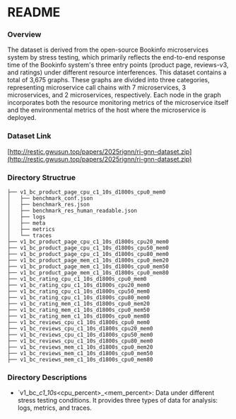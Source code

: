 # README


### Overview

The dataset is derived from the open-source Bookinfo microservices system by stress testing, which primarily reflects the end-to-end response time of the Bookinfo system's three entry points (product page, reviews-v3, and ratings) under different resource interferences.
This dataset contains a total of 3,675 graphs.  These graphs are divided into three categories, representing microservice call chains with 7 microservices, 3 microservices, and 2 microservices, respectively.
Each node in the graph incorporates both the resource monitoring metrics of the microservice itself and the environmental metrics of the host where the microservice is deployed. 
  
### Dataset Link
[http://restic.gwusun.top/papers/2025rignn/ri-gnn-dataset.zip](http://restic.gwusun.top/papers/2025rignn/ri-gnn-dataset.zip)


### Directory Structrue

```
├── v1_bc_product_page_cpu_c1_10s_d1800s_cpu0_mem0
│   ├── benchmark_conf.json
│   ├── benchmark_res.json
│   ├── benchmark_res_human_readable.json
│   ├── logs
│   ├── meta
│   ├── metrics
│   └── traces
├── v1_bc_product_page_cpu_c1_10s_d1800s_cpu20_mem0
├── v1_bc_product_page_cpu_c1_10s_d1800s_cpu50_mem0
├── v1_bc_product_page_cpu_c1_10s_d1800s_cpu80_mem0
├── v1_bc_product_page_mem_c1_10s_d1800s_cpu0_mem20
├── v1_bc_product_page_mem_c1_10s_d1800s_cpu0_mem50
├── v1_bc_product_page_mem_c1_10s_d1800s_cpu0_mem80
├── v1_bc_rating_cpu_c1_10s_d1800s_cpu0_mem0
├── v1_bc_rating_cpu_c1_10s_d1800s_cpu20_mem0
├── v1_bc_rating_cpu_c1_10s_d1800s_cpu50_mem0
├── v1_bc_rating_cpu_c1_10s_d1800s_cpu80_mem0
├── v1_bc_rating_mem_c1_10s_d1800s_cpu0_mem20
├── v1_bc_rating_mem_c1_10s_d1800s_cpu0_mem50
├── v1_bc_rating_mem_c1_10s_d1800s_cpu0_mem80
├── v1_bc_reviews_cpu_c1_10s_d1800s_cpu0_mem0
├── v1_bc_reviews_cpu_c1_10s_d1800s_cpu20_mem0
├── v1_bc_reviews_cpu_c1_10s_d1800s_cpu50_mem0
├── v1_bc_reviews_cpu_c1_10s_d1800s_cpu80_mem0
├── v1_bc_reviews_mem_c1_10s_d1800s_cpu0_mem20
├── v1_bc_reviews_mem_c1_10s_d1800s_cpu0_mem50
├── v1_bc_reviews_mem_c1_10s_d1800s_cpu0_mem80
```

### Directory Descriptions

- `v1_bc_<entry-ms>_<component>_c1_10s_<duration>_<cpu_percent>_<mem_percent>: Data under different stress testing conditions. It provides three types of data for analysis: logs, metrics, and traces.
  




 
